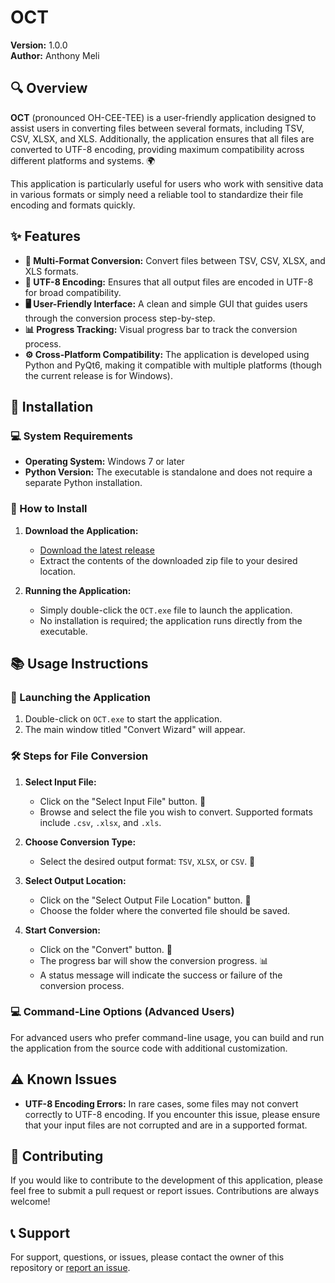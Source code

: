 # **OCT**

**Version:** 1.0.0  
**Author:** Anthony Meli

## **🔍 Overview**

**OCT** (pronounced OH-CEE-TEE) is a user-friendly application designed to assist users in converting files between several formats, including TSV, CSV, XLSX, and XLS. Additionally, the application ensures that all files are converted to UTF-8 encoding, providing maximum compatibility across different platforms and systems. 🌍

This application is particularly useful for users who work with sensitive data in various formats or simply need a reliable tool to standardize their file encoding and formats quickly.

## **✨ Features**

- **🔄 Multi-Format Conversion:** Convert files between TSV, CSV, XLSX, and XLS formats.
- **🔑 UTF-8 Encoding:** Ensures that all output files are encoded in UTF-8 for broad compatibility.
- **🖥️ User-Friendly Interface:** A clean and simple GUI that guides users through the conversion process step-by-step.
- **📊 Progress Tracking:** Visual progress bar to track the conversion process.
- **⚙️ Cross-Platform Compatibility:** The application is developed using Python and PyQt6, making it compatible with multiple platforms (though the current release is for Windows).

## **💾 Installation**

### **💻 System Requirements**

- **Operating System:** Windows 7 or later
- **Python Version:** The executable is standalone and does not require a separate Python installation.

### **🚀 How to Install**

1. **Download the Application:**
   - [Download the latest release](https://github.com/Meli10/OCT/releases/download/v1.0.0/OCT.exe)
   - Extract the contents of the downloaded zip file to your desired location.

2. **Running the Application:**
   - Simply double-click the `OCT.exe` file to launch the application.
   - No installation is required; the application runs directly from the executable.

## **📚 Usage Instructions**

### **🚦 Launching the Application**

1. Double-click on `OCT.exe` to start the application.
2. The main window titled "Convert Wizard" will appear.

### **🛠️ Steps for File Conversion**

1. **Select Input File:**
   - Click on the "Select Input File" button. 📁
   - Browse and select the file you wish to convert. Supported formats include `.csv`, `.xlsx`, and `.xls`.

2. **Choose Conversion Type:**
   - Select the desired output format: `TSV`, `XLSX`, or `CSV`. 🔄

3. **Select Output Location:**
   - Click on the "Select Output File Location" button. 📁
   - Choose the folder where the converted file should be saved.

4. **Start Conversion:**
   - Click on the "Convert" button. 🚀
   - The progress bar will show the conversion progress. 📊
   - A status message will indicate the success or failure of the conversion process.

### **💻 Command-Line Options (Advanced Users)**

For advanced users who prefer command-line usage, you can build and run the application from the source code with additional customization.

## **⚠️ Known Issues**

- **UTF-8 Encoding Errors:** In rare cases, some files may not convert correctly to UTF-8 encoding. If you encounter this issue, please ensure that your input files are not corrupted and are in a supported format.

## **🤝 Contributing**

If you would like to contribute to the development of this application, please feel free to submit a pull request or report issues. Contributions are always welcome!

## **📞 Support**

For support, questions, or issues, please contact the owner of this repository or [report an issue](#).

